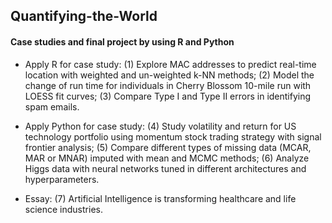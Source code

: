 ## Quantifying-the-World
#### Case studies and final project by using R and Python
* Apply R for case study: (1) Explore MAC addresses to predict real-time location with weighted and un-weighted k-NN methods; (2) Model the change of run time for individuals in Cherry Blossom 10-mile run with LOESS fit curves; (3) Compare Type I and Type II errors in identifying spam emails.

* Apply Python for case study: (4) Study volatility and return for US technology portfolio using momentum stock trading strategy with signal frontier analysis; (5) Compare different types of missing data (MCAR, MAR or MNAR) imputed with mean and MCMC methods; (6) Analyze Higgs data with neural networks tuned in different architectures and hyperparameters.

* Essay: (7) Artificial Intelligence is transforming healthcare and life science industries.
